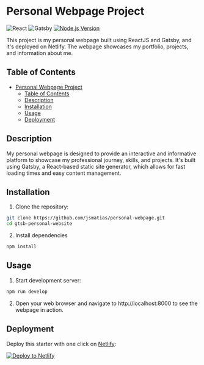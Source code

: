 # Personal Webpage Project

<!-- ![GitHub](https://img.shields.io/github/license/jsmatias/gtsb-personal-website)
![Netlify](https://img.shields.io/netlify/your-netlify-site-id) -->
![React](https://img.shields.io/badge/React-v18.2.0-blue)
![Gatsby](https://img.shields.io/badge/Gatsby-v5.13.1-green)
[![Node.js Version](https://img.shields.io/badge/Node.js-v20.11.0-brightgreen)](https://nodejs.org/)


This project is my personal webpage built using ReactJS and Gatsby, and it's deployed on Netlify. The webpage showcases my portfolio, projects, and information about me.

## Table of Contents

- [Personal Webpage Project](#personal-webpage-project)
  - [Table of Contents](#table-of-contents)
  - [Description](#description)
  - [Installation](#installation)
  - [Usage](#usage)
  - [Deployment](#deployment)

## Description

My personal webpage is designed to provide an interactive and informative platform to showcase my professional journey, skills, and projects. It's built using Gatsby, a React-based static site generator, which allows for fast loading times and easy content management.

## Installation

1. Clone the repository:

```bash
git clone https://github.com/jsmatias/personal-webpage.git
cd gtsb-personal-website
```

2. Install dependencies

<!-- might need to use the flag to install--legacy-peer-deps -->

```bash
npm install
```

## Usage

1. Start development server:

```bash
npm run develop
```

2. Open your web browser and navigate to http://localhost:8000 to see the webpage in action.

## Deployment

Deploy this starter with one click on [Netlify](https://app.netlify.com/signup):

[<img src="https://www.netlify.com/img/deploy/button.svg" alt="Deploy to Netlify" />](https://app.netlify.com/start/deploy?repository=https://github.com/gatsbyjs/gatsby-starter-minimal)


